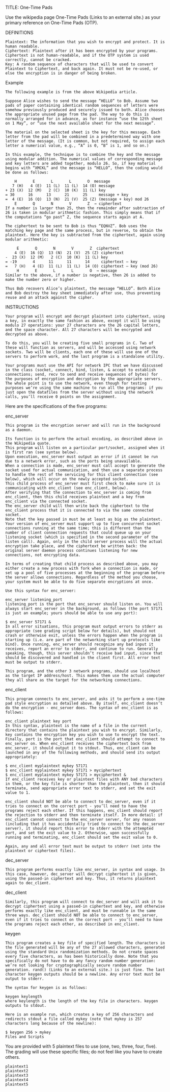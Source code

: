 TITLE: One-Time Pads

Use the wikipedia page One-Time Pads (Links to an external site.) as your primary reference on One-Time Pads (OTP).

DEFINITIONS

	Plaintext: The information that you wish to encrypt and protect. It is human readable.
	Ciphertext: Plaintext after it has been encrypted by your programs. Ciphertext is not human-readable, and if the OTP system is used correctly, cannot be cracked.
	Key: A random sequence of characters that will be used to convert Plaintext to Ciphertext, and back again. It must not be re-used, or else the encryption is in danger of being broken.

Example

	The following example is from the above Wikipedia article.

	Suppose Alice wishes to send the message “HELLO” to Bob. Assume two pads of paper containing identical random sequences of letters were somehow previously produced and securely issued to both. Alice chooses the appropriate unused page from the pad. The way to do this is normally arranged for in advance, as for instance “use the 12th sheet on 1 May”, or “use the next available sheet for the next message”.

	The material on the selected sheet is the key for this message. Each letter from the pad will be combined in a predetermined way with one letter of the message. (It is common, but not required, to assign each letter a numerical value, e.g., “A” is 0, “B” is 1, and so on.)

	In this example, the technique is to combine the key and the message using modular addition. The numerical values of corresponding message and key letters are added together, modulo 26. So, if key material begins with “XMCKL” and the message is “HELLO”, then the coding would be done as follows:

		H       E       L       L       O  message
	   7 (H)   4 (E)  11 (L)  11 (L)  14 (O) message
	+ 23 (X)  12 (M)   2 (C)  10 (K)  11 (L) key
	= 30      16      13      21      25     message + key
	=  4 (E)  16 (Q)  13 (N)  21 (V)  25 (Z) (message + key) mod 26
		E       Q       N       V       Z  → ciphertext
	If a number is larger than 25, then the remainder after subtraction of 26 is taken in modular arithmetic fashion. This simply means that if the computations “go past” Z, the sequence starts again at A.

	The ciphertext to be sent to Bob is thus “EQNVZ”. Bob uses the matching key page and the same process, but in reverse, to obtain the plaintext. Here the key is subtracted from the ciphertext, again using modular arithmetic:

		 E       Q       N       V       Z  ciphertext
	    4 (E)  16 (Q)  13 (N)  21 (V)  25 (Z) ciphertext
	-  23 (X)  12 (M)   2 (C)  10 (K)  11 (L) key
	= -19       4      11      11      14     ciphertext – key
	=   7 (H)   4 (E)  11 (L)  11 (L)  14 (O) ciphertext – key (mod 26)
		 H       E       L       L       O  → message
	Similar to the above, if a number is negative, then 26 is added to make the number zero or higher.

	Thus Bob recovers Alice’s plaintext, the message “HELLO”. Both Alice and Bob destroy the key sheet immediately after use, thus preventing reuse and an attack against the cipher.

INSTRUCTIONS

	Your program will encrypt and decrypt plaintext into ciphertext, using a key, in exactly the same fashion as above, except it will be using modulo 27 operations: your 27 characters are the 26 capital letters, and the space character. All 27 characters will be encrypted and decrypted as above.

	To do this, you will be creating five small programs in C. Two of these will function as servers, and will be accessed using network sockets. Two will be clients, each one of these will use one of the servers to perform work, and the last program is a standalone utility.

	Your programs must use the API for network IPC that we have discussed in the class (socket, connect, bind, listen, & accept to establish connections; send, recv to send and receive sequences of bytes) for the purposes of encryption and decryption by the appropriate servers. The whole point is to use the network, even though for testing purposes we’re using the same machine to run all the programs: if you just open the datafiles from the server without using the network calls, you’ll receive 0 points on the assignment.

Here are the specifications of the five programs:

enc_server

	This program is the encryption server and will run in the background as a daemon.

	Its function is to perform the actual encoding, as described above in the Wikipedia quote.
	This program will listen on a particular port/socket, assigned when it is first ran (see syntax below).
	Upon execution, enc_server must output an error if it cannot be run due to a network error, such as the ports being unavailable.
	When a connection is made, enc_server must call accept to generate the socket used for actual communication, and then use a separate process to handle the rest of the servicing for this client connection (see below), which will occur on the newly accepted socket.
	This child process of enc_server must first check to make sure it is communicating with enc_client (see enc_client, below).
	After verifying that the connection to enc_server is coming from enc_client, then this child receives plaintext and a key from enc_client via the connected socket.
	The enc_server child will then write back the ciphertext to the enc_client process that it is connected to via the same connected socket.
	Note that the key passed in must be at least as big as the plaintext.
	Your version of enc_server must support up to five concurrent socket connections running at the same time; this is different than the number of client connection requests that could queue up on your listening socket (which is specified in the second parameter of the listen call). Again, only in the child server process will the actual encryption take place, and the ciphertext be written back: the original server daemon process continues listening for new connections, not encrypting data.

	In terms of creating that child process as described above, you may either create a new process with fork when a connection is made, or set up a pool of five processes at the beginning of the program before the server allows connections. Regardless of the method you choose, your system must be able to do five separate encryptions at once.

	Use this syntax for enc_server:

	enc_server listening_port
	listening_port is the port that enc_server should listen on. You will always start enc_server in the background, as follows (the port 57171 is just an example; yours should be able to use any port):

	$ enc_server 57171 &
	In all error situations, this program must output errors to stderr as appropriate (see grading script below for details), but should not crash or otherwise exit, unless the errors happen when the program is starting up (i.e. are part of the networking start up protocols like bind). Once running, enc_server should recognize any bad input it receives, report an error to stderr, and continue to run. Generally speaking, though, this server shouldn’t receive bad input, since that should be discovered and handled in the client first. All error text must be output to stderr.

	This program, and the other 3 network programs, should use localhost as the target IP address/host. This makes them use the actual computer they all share as the target for the networking connections.

enc_client

	This program connects to enc_server, and asks it to perform a one-time pad style encryption as detailed above. By itself, enc_client doesn’t do the encryption - enc_server does. The syntax of enc_client is as follows:

	enc_client plaintext key port
	In this syntax, plaintext is the name of a file in the current directory that contains the plaintext you wish to encrypt. Similarly, key contains the encryption key you wish to use to encrypt the text. Finally, port is the port that enc_client should attempt to connect to enc_server on. When enc_client receives the ciphertext back from enc_server, it should output it to stdout. Thus, enc_client can be launched in any of the following methods, and should send its output appropriately:

	$ enc_client myplaintext mykey 57171
	$ enc_client myplaintext mykey 57171 > myciphertext
	$ enc_client myplaintext mykey 57171 > myciphertext &
	If enc_client receives key or plaintext files with ANY bad characters in them, or the key file is shorter than the plaintext, then it should terminate, send appropriate error text to stderr, and set the exit value to 1.

	enc_client should NOT be able to connect to dec_server, even if it tries to connect on the correct port - you’ll need to have the programs reject each other. If this happens, enc_client should report the rejection to stderr and then terminate itself. In more detail: if enc_client cannot connect to the enc_server server, for any reason (including that it has accidentally tried to connect to the dec_server server), it should report this error to stderr with the attempted port, and set the exit value to 2. Otherwise, upon successfully running and terminating, enc_client should set the exit value to 0.

	Again, any and all error text must be output to stderr (not into the plaintext or ciphertext files).

dec_server

	This program performs exactly like enc_server, in syntax and usage. In this case, however, dec_server will decrypt ciphertext it is given, using the passed-in ciphertext and key. Thus, it returns plaintext again to dec_client.

dec_client

	Similarly, this program will connect to dec_server and will ask it to decrypt ciphertext using a passed-in ciphertext and key, and otherwise performs exactly like enc_client, and must be runnable in the same three ways. dec_client should NOT be able to connect to enc_server, even if it tries to connect on the correct port - you’ll need to have the programs reject each other, as described in enc_client.

keygen

	This program creates a key file of specified length. The characters in the file generated will be any of the 27 allowed characters, generated using the standard Unix randomization methods. Do not create spaces every five characters, as has been historically done. Note that you specifically do not have to do any fancy random number generation: we’re not looking for cryptographically secure random number generation. rand() (Links to an external site.) is just fine. The last character keygen outputs should be a newline. Any error text must be output to stderr.

	The syntax for keygen is as follows:

	keygen keylength
	where keylength is the length of the key file in characters. keygen outputs to stdout.

	Here is an example run, which creates a key of 256 characters and redirects stdout a file called mykey (note that mykey is 257 characters long because of the newline):

	$ keygen 256 > mykey
	Files and Scripts

You are provided with 5 plaintext files to use (one, two, three, four, five). The grading will use these specific files; do not feel like you have to create others.

	plaintext1  
	plaintext2  
	plaintext3  
	plaintext4  
	plaintext5  

